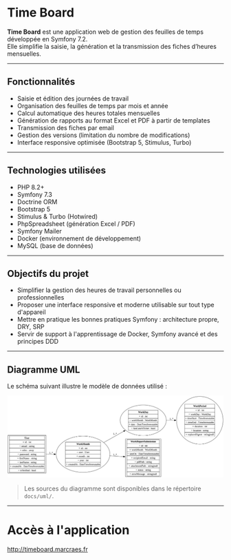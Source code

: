# Time Board

**Time Board** est une application web de gestion des feuilles de temps développée en Symfony 7.2.  
Elle simplifie la saisie, la génération et la transmission des fiches d’heures mensuelles.

---

## Fonctionnalités

- Saisie et édition des journées de travail
- Organisation des feuilles de temps par mois et année
- Calcul automatique des heures totales mensuelles
- Génération de rapports au format Excel et PDF à partir de templates
- Transmission des fiches par email
- Gestion des versions (limitation du nombre de modifications)
- Interface responsive optimisée (Bootstrap 5, Stimulus, Turbo)

---

## Technologies utilisées

- PHP 8.2+
- Symfony 7.3
- Doctrine ORM
- Bootstrap 5
- Stimulus & Turbo (Hotwired)
- PhpSpreadsheet (génération Excel / PDF)
- Symfony Mailer
- Docker (environnement de développement)
- MySQL (base de données)

---

## Objectifs du projet

- Simplifier la gestion des heures de travail personnelles ou professionnelles
- Proposer une interface responsive et moderne utilisable sur tout type d'appareil
- Mettre en pratique les bonnes pratiques Symfony : architecture propre, DRY, SRP
- Servir de support à l'apprentissage de Docker, Symfony avancé et des principes DDD

---

## Diagramme UML

Le schéma suivant illustre le modèle de données utilisé :

![Diagramme UML de TimeBoard](docs/uml/timeboard-schema.png)

> Les sources du diagramme sont disponibles dans le répertoire `docs/uml/`.

---

# Accès à l'application
<a href="http://timeboard.marcraes.fr" target="_blank" rel="noopener noreferrer">http://timeboard.marcraes.fr</a>
